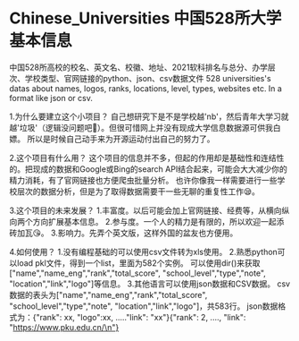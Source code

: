 # Chinese_Universities 中国528所大学基本信息
中国528所高校的校名、英文名、校徽、地址、2021软科排名与总分、办学层次、学校类型、官网链接的python、json、csv数据文件
528 universities's datas about names, logos, ranks, locations, level, types, websites etc. In a format like json or csv.

1.为什么要建立这个小项目？
  自己想研究下是不是学校越'nb'，然后青年大学习就越'垃圾'（逻辑没问题吧🤣）。但很可惜网上并没有现成大学信息数据源可供我白嫖。
  所以是时候自己动手来为开源运动付出自己的努力了。

2.这个项目有什么用？
  这个项目的信息并不多，但起的作用却是基础性和连结性的。把现成的数据和Google或Bing的search API结合起来，可能会大大减少你的精力消耗，有了官网链接也方便爬虫批量分析。
  也许你像我一样需要进行一些学校层次的数据分析，但是为了取得数据需要干一些无聊的重复性工作😪。
  
3.这个项目的未来发展？
  1.丰富度。以后可能会加上官网链接、经费等，从横向纵向两个方向扩展基本信息。
  2.参与度。一个人的精力是有限的，所以欢迎一起添砖加瓦😘。
  3.影响力。先弄个英文版，这样外国的盆友也方便用。

4.如何使用？
  1.没有编程基础的可以使用csv文件转为xls使用。
  2.熟悉python可以load pkl文件，得到一个list，里面为582个实例。
  可以使用dir()来获取["name","name_eng","rank","total_score", "school_level","type","note", "location","link","logo"]等信息。
  3.其他语言可以使用json数据和CSV数据。
  csv数据的表头为["name","name_eng","rank","total_score", "school_level","type","note", "location","link","logo"]，共583行。
  json数据格式为：{"rank": xx, "logo":xx, ....."link": "xx"}{"rank": 2, ...., "link": "https://www.pku.edu.cn/\n"}
